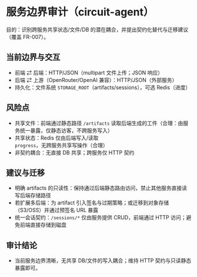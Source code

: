 # 服务边界审计（circuit-agent）

目的：识别跨服务共享状态/文件/DB 的潜在耦合，并提出契约化替代与迁移建议（覆盖 FR-007）。

## 当前边界与交互
- 前端 ⇄ 后端：HTTP/JSON（multipart 文件上传；JSON 响应）
- 后端 ⇄ 上游（OpenRouter/OpenAI 兼容）：HTTP/JSON（外部服务）
- 持久化：文件系统 `STORAGE_ROOT`（artifacts/sessions），可选 Redis（进度）

## 风险点
- 共享文件：前端通过静态路径 `/artifacts` 读取后端生成的工件（合理：由服务统一暴露，仅静态访客，不跨服务写入）
- 共享状态：Redis 仅由后端写入/读取 `progress`，无跨服务共享写操作（合理）
- 非契约耦合：无直接 DB 共享；跨服务仅 HTTP 契约

## 建议与迁移
- 明确 artifacts 的只读性：保持通过后端静态路由访问，禁止其他服务直接读写后端存储路径
- 若扩展多后端：为 artifact 引入签名与过期策略；或迁移到对象存储（S3/OSS）并通过预签名 URL 暴露
- 统一会话契约：`/sessions/*` 仅由服务提供 CRUD，前端通过 HTTP 访问；避免前端直接存储到磁盘

## 审计结论
- 当前服务边界清晰，无共享 DB/文件的写入耦合；维持 HTTP 契约与只读静态暴露即可。
